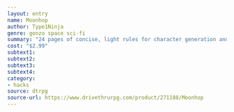 ```yaml
---
layout: entry 
name: Moonhop
author: Type1Ninja
genre: gonzo space sci-fi
summary: "24 pages of concise, light rules for character generation and gameplay. Moonhop is a solid foundation to use with any ratio of Fantasy to Science Fiction. Whether you like cyborgs, wizards, or cyborg wizards, Moonhop provides core mechanics to wrap your world around."
cost: "$2.99"
subtext1: 
subtext2: 
subtext3: 
subtext4: 
category:
- hacks
source: dtrpg
source-url: https://www.drivethrurpg.com/product/271188/Moonhop
---
```

